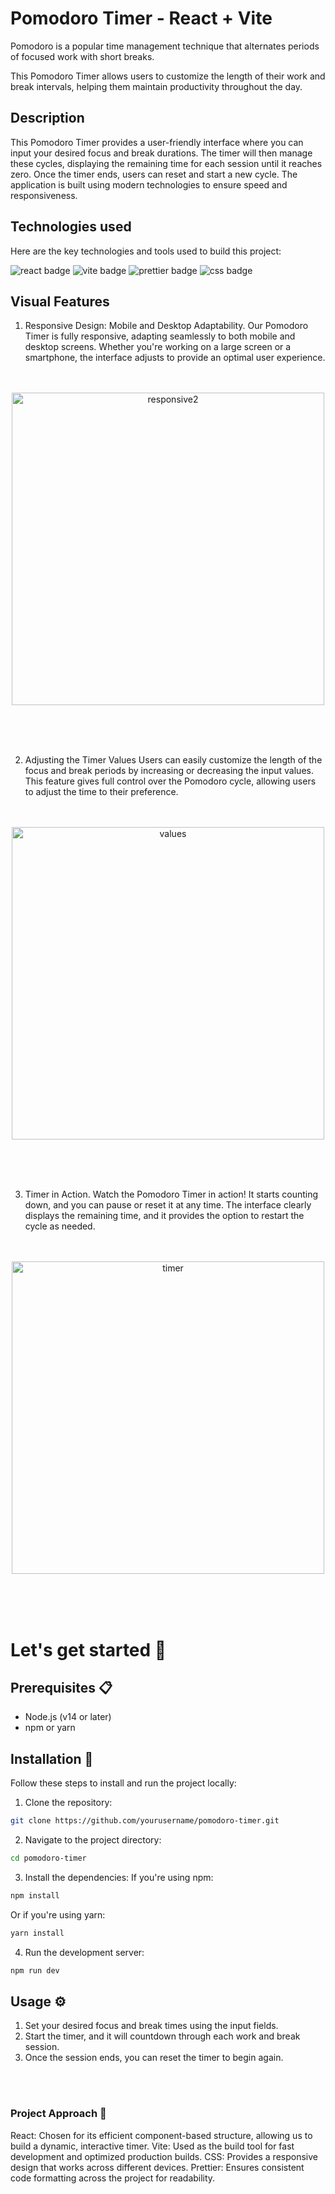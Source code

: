 # Pomodoro Timer - React + Vite

Pomodoro is a popular time management technique that alternates periods of focused work with short breaks. 

This Pomodoro Timer allows users to customize the length of their work and break intervals, helping them maintain productivity throughout the day.



## Description

This Pomodoro Timer provides a user-friendly interface where you can input your desired focus and break durations. The timer will then manage these cycles, displaying the remaining time for each session until it reaches zero. Once the timer ends, users can reset and start a new cycle. The application is built using modern technologies to ensure speed and responsiveness.



## Technologies used 

Here are the key technologies and tools used to build this project:


<span>
<img alt="react badge" src="https://img.shields.io/badge/React-20232A?style=for-the-badge&logo=react&logoColor=61DAFB" />
 </span>
 <span> 
<img alt="vite badge" src="https://img.shields.io/badge/Vite-B73BFE?style=for-the-badge&logo=vite&logoColor=FFD62E" />
</span>
<span>
<img alt="prettier badge" src="https://img.shields.io/badge/prettier-1A2C34?style=for-the-badge&logo=prettier&logoColor=F7BA3E" />
</span>
  <span>
<img alt="css badge" src="https://img.shields.io/badge/CSS3-1572B6?style=for-the-badge&logo=css3&logoColor=white" />
 </span>



## Visual Features

1. Responsive Design: Mobile and Desktop Adaptability.
   Our Pomodoro Timer is fully responsive, adapting seamlessly to both mobile and desktop screens. Whether you're working on a large screen or a smartphone, the interface adjusts to provide an optimal user experience.
   <br/><br/><br/>
<p align=center >
<img src="https://github.com/user-attachments/assets/93dc4284-4c13-405e-adc7-c1a83f680b2e" alt="responsive2" width="500"/>
</p>

<br/><br/><br/>
   
2. Adjusting the Timer Values
   Users can easily customize the length of the focus and break periods by increasing or decreasing the input values. This feature gives full control over the Pomodoro cycle, allowing users to adjust the time to their preference.
   <br/><br/><br/>
<p align=center >
 <img src="https://github.com/user-attachments/assets/6f7a2de1-e24a-480a-81e4-cc57dfe6b26d" alt="values" width="500"/>
</p>
<br/><br/><br/>


3. Timer in Action.
   Watch the Pomodoro Timer in action! It starts counting down, and you can pause or reset it at any time. The interface clearly displays the remaining time, and it provides the option to restart the cycle as needed.
<br/><br/><br/>
<p align=center >
 <img src="https://github.com/user-attachments/assets/2a3834fe-8e6c-4e73-bdc7-6c240d4d039b" alt="timer" width="500"/>
</p>
<br/><br/><br/>


# Let's get started  🚀

## Prerequisites 📋

- Node.js (v14 or later)
- npm or yarn

## Installation 🔧 

Follow these steps to install and run the project locally:

1. Clone the repository:
```bash
git clone https://github.com/yourusername/pomodoro-timer.git
```
2. Navigate to the project directory:

```bash
cd pomodoro-timer
```
3. Install the dependencies: If you're using npm:

```bash
npm install

```
Or if you're using yarn: 
```bash
yarn install

```


4. Run the development server:

```bash
npm run dev

```



## Usage ⚙️

1. Set your desired focus and break times using the input fields.
2. Start the timer, and it will countdown through each work and break session.
3. Once the session ends, you can reset the timer to begin again.

<br/> <br/>
### Project Approach 🔩

React: Chosen for its efficient component-based structure, allowing us to build a dynamic, interactive timer.
Vite: Used as the build tool for fast development and optimized production builds.
CSS: Provides a responsive design that works across different devices.
Prettier: Ensures consistent code formatting across the project for readability.

